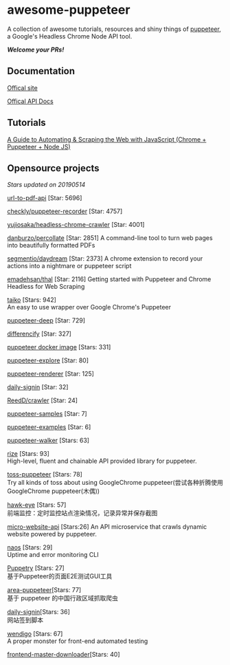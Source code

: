 # awesome-puppeteer

A collection of awesome tutorials, resources and shiny things of [puppeteer](https://github.com/GoogleChrome/puppeteer), a Google's Headless Chrome Node API tool.

***Welcome your PRs!***

## Documentation

[Offical site](https://github.com/GoogleChrome/puppeteer)

[Offical API Docs](https://github.com/GoogleChrome/puppeteer/blob/master/docs/api.md)

## Tutorials

[A Guide to Automating & Scraping the Web with JavaScript (Chrome + Puppeteer + Node JS)](https://codeburst.io/a-guide-to-automating-scraping-the-web-with-javascript-chrome-puppeteer-node-js-b18efb9e9921)

[](https://medium.com/@e_mad_ehsan/getting-started-with-puppeteer-and-chrome-headless-for-web-scrapping-6bf5979dee3e)

[](https://medium.com/@jesus.botella/scraping-mediums-home-stories-with-headless-google-chrome-672f52cf12b9)


## Opensource projects

*Stars updated on 20190514*

[url-to-pdf-api](https://github.com/alvarcarto/url-to-pdf-api) [Star: 5696]

[checkly/puppeteer-recorder](https://github.com/checkly/puppeteer-recorder) [Star: 4757]

[yujiosaka/headless-chrome-crawler](https://github.com/yujiosaka/headless-chrome-crawler) [Star: 4001]

[danburzo/percollate](https://github.com/danburzo/percollate) [Star: 2851]
A command-line tool to turn web pages into beautifully formatted PDFs
 
[segmentio/daydream](https://github.com/segmentio/daydream) [Star: 2373]
A chrome extension to record your actions into a nightmare or puppeteer script 

[emadehsan/thal](https://github.com/emadehsan/thal) [Star: 2116]
Getting started with Puppeteer and Chrome Headless for Web Scraping

[taiko](https://github.com/getgauge/taiko) [Stars: 942]  
An easy to use wrapper over Google Chrome's Puppeteer 

[puppeteer-deep](https://github.com/zhentaoo/puppeteer-deep) [Star: 729]

[differencify](https://github.com/NimaSoroush/differencify) [Star: 327]

[puppeteer docker image](https://github.com/alekzonder/docker-puppeteer) [Stars: 331]

[puppeteer-explore](https://github.com/laispace/puppeteer-explore) [Star: 80]

[puppeteer-renderer](https://github.com/zenato/puppeteer-renderer) [Star: 125]

[daily-signin](https://github.com/yidinghan/daily-signin) [Star: 32]

[ReedD/crawler](https://github.com/ReedD/crawler) [Star: 24]

[puppeteer-samples](https://github.com/sweekson/puppeteer-samples) [Star: 7]

[puppeteer-examples](https://github.com/nisrulz/puppeteer-examples) [Star: 6]

[puppeteer-walker](https://github.com/lrlna/puppeteer-walker) [Stars: 63]

[rize](https://github.com/g-plane/rize) [Stars: 93]  
High-level, fluent and chainable API provided library for puppeteer. 

[toss-puppeteer](https://github.com/nicejade/toss-puppeteer) [Stars: 78]  
Try all kinds of toss about using GoogleChrome puppeteer(尝试各种折腾使用GoogleChrome puppeteer(木偶))


[hawk-eye](https://github.com/zhentaoo/hawk-eye) [Stars: 57]  
前端监控：定时监控站点渲染情况，记录异常并保存截图

[micro-website-api](https://github.com/evenchange4/micro-website-api) [Stars:26]
An API microservice that crawls dynamic website powered by puppeteer. 

[naos](https://github.com/theolampert/naos) [Stars: 29]   
Uptime and error monitoring CLI

[Puppetry](https://github.com/JackZhang1988/Puppetry) [Stars: 27]   
基于Puppeteer的页面E2E测试GUI工具

[area-puppeteer](https://github.com/dwqs/area-puppeteer)[Stars: 77]  
基于 puppeteer 的中国行政区域抓取爬虫

[daily-signin](https://github.com/yidinghan/daily-signin)[Stars: 36]    
网站签到脚本

[wendigo](https://github.com/angrykoala/wendigo) [Stars: 67]     
A proper monster for front-end automated testing

[frontend-master-downloader](https://github.com/sepiropht/frontend-master-downloader)[Stars: 40]  

